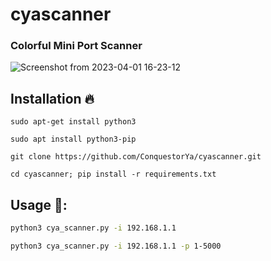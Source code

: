 # cyascanner
### Colorful Mini Port Scanner

![Screenshot from 2023-04-01 16-23-12](https://user-images.githubusercontent.com/125274311/229293434-8a3303a0-e29a-43dd-806c-a0f2df7c9912.png)

## Installation :fire:

`sudo apt-get install python3`

`sudo apt install python3-pip`

`git clone https://github.com/ConquestorYa/cyascanner.git`

`cd cyascanner; pip install -r requirements.txt`


## Usage 🧨:
```bash
python3 cya_scanner.py -i 192.168.1.1
```

```bash
python3 cya_scanner.py -i 192.168.1.1 -p 1-5000
```
